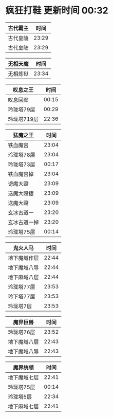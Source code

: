 # 疯狂打鞋 更新时间 00:32

| 古代霸主   | 时间    |
|--------|-------|
| 古代皇陵 | 23:29 |
| 古代皇陆 | 23:29 |

| 无相天魔   | 时间    |
|--------|-------|
| 无相炼狱 | 23:34 |

| 叹息之王   | 时间    |
|--------|-------|
| 叹息回廊 | 00:15 |
| 玲珑塔79层 | 00:29 |
| 玲珑塔719层 | 22:36 |

| 猛魔之王   | 时间    |
|--------|-------|
| 铁血魔宫 | 23:04 |
| 玲珑塔78层 | 23:04 |
| 玲珑塔73层 | 00:17 |
| 铁血魔宫掉 | 23:04 |
| 谤魔大殴 | 23:09 |
| 送魔大殴捷 | 23:09 |
| 送魔大殴 | 23:09 |
| 玄冰古道一 | 23:20 |
| 玄冰古道一掉 | 23:20 |
| 玲珑塔75层 | 00:14 |

| 鬼火人马   | 时间    |
|--------|-------|
| 地下魔域作层 | 22:44 |
| 地下魔域八导 | 22:44 |
| 地下麻域八层 | 22:44 |
| 玲珑塔77层 | 23:53 |
| 玲下塔77层 | 23:53 |
| 玲珑塔7层 | 23:53 |

| 魔界巨兽   | 时间    |
|--------|-------|
| 玲珑塔76层 | 23:52 |
| 地下魔域八层 | 22:43 |
| 地下魔域八导 | 22:43 |

| 魔界统领   | 时间    |
|--------|-------|
| 地下魔域七层 | 22:41 |
| 玲珑塔75层 | 00:14 |
| 玲珑塔5层 | 22:34 |
| 地下麻域七层 | 22:41 |